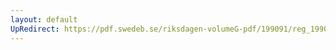 ```yaml
---
layout: default
UpRedirect: https://pdf.swedeb.se/riksdagen-volumeG-pdf/199091/reg_199091/reg_199091_0606.pdf
---
```

